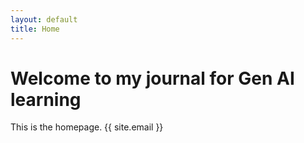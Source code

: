 ```yaml
---
layout: default
title: Home
---
```


# Welcome to my journal for Gen AI learning

This is the homepage. {{ site.email }}